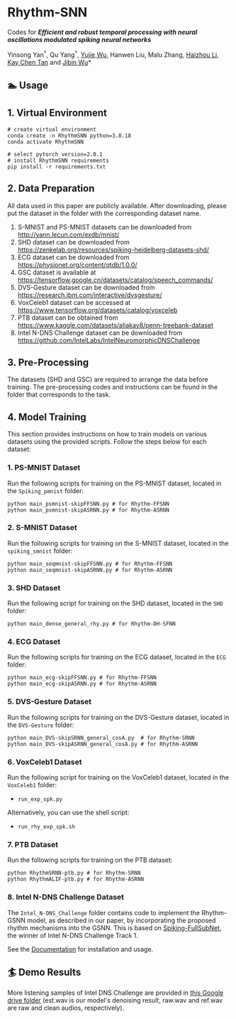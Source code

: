# Rhythm-SNN
Codes for ***Efficient and robust temporal processing with neural oscillations modulated spiking neural networks***


Yinsong Yan<sup>†</sup>, Qu Yang<sup>†</sup>, [Yujie Wu](https://yjwu17.github.io/), Hanwen Liu, Malu Zhang, [Haizhou Li](https://www.colips.org/~eleliha/), [Kay Chen Tan](https://www.polyu.edu.hk/dsai/people/academic-staff/tankaychen/) and [Jibin Wu](https://www.jibinwu.com/)*





## 🏊 Usage
## **1. Virtual Environment**
```
# create virtual environment
conda create -n RhythmSNN python=3.8.18
conda activate RhythmSNN

# select pytorch version=2.0.1
# install RhythmSNN requirements
pip install -r requirements.txt
```

## **2. Data Preparation**


All data used in this paper are publicly available. After downloading, please put the dataset in the folder with the corresponding dataset name. 

   1. S-MNIST and PS-MNIST datasets can be downloaded from http://yann.lecun.com/exdb/mnist/
   2. SHD dataset can be downloaded from https://zenkelab.org/resources/spiking-heidelberg-datasets-shd/
   3. ECG dataset can be downloaded from https://physionet.org/content/qtdb/1.0.0/
   4. GSC dataset is available at https://tensorflow.google.cn/datasets/catalog/speech_commands/
   5. DVS-Gesture dataset can be downloaded from https://research.ibm.com/interactive/dvsgesture/
   6. VoxCeleb1 dataset can be accessed at https://www.tensorflow.org/datasets/catalog/voxceleb
   7. PTB dataset can be obtained from https://www.kaggle.com/datasets/aliakay8/penn-treebank-dataset
   8. Intel N-DNS Challenge dataset can be downloaded from https://github.com/IntelLabs/IntelNeuromorphicDNSChallenge




## **3. Pre-Processing**


The datasets (SHD and GSC) are required to arrange the data before training. The pre-processing codes and instructions can be found in the folder that corresponds to the task.




## **4. Model Training**


This section provides instructions on how to train models on various datasets using the provided scripts. Follow the steps below for each dataset:


### **1. PS-MNIST Dataset**
Run the following scripts for training on the PS-MNIST dataset, located in the `Spiking_pmnist` folder:
```
python main_psmnist-skipFFSNN.py # for Rhythm-FFSNN
python main_psmnist-skipASRNN.py # for Rhythm-ASRNN
``` 


### **2. S-MNIST Dataset**
Run the following scripts for training on the S-MNIST dataset, located in the `spiking_smnist` folder:
```
python main_seqmnist-skipFFSNN.py # for Rhythm-FFSNN
python main_seqmnist-skipASRNN.py # for Rhythm-ASRNN
``` 

### **3. SHD Dataset**
Run the following script for training on the SHD dataset, located in the `SHD` folder:
``` 
python main_dense_general_rhy.py # for Rhythm-DH-SFNN
``` 

### **4. ECG Dataset**
Run the following scripts for training on the ECG dataset, located in the `ECG` folder:
```
python main_ecg-skipFFSNN.py # for Rhythm-FFSNN
python main_ecg-skipASRNN.py # for Rhythm-ASRNN
```

### **5. DVS-Gesture Dataset**
Run the following scripts for training on the DVS-Gesture dataset, located in the `DVS-Gesture` folder:
```
python main_DVS-skipSRNN_general_cosA.py  # for Rhythm-SRNN
python main_DVS-skipASRNN_general_cosA.py # for Rhythm-ASRNN
```

### **6. VoxCeleb1 Dataset**
Run the following script for training on the VoxCeleb1 dataset, located in the `VoxCeleb1` folder:
- `run_exp_spk.py`

Alternatively, you can use the shell script:
- `run_rhy_exp_spk.sh`

### **7. PTB Dataset**
Run the following scripts for training on the PTB dataset:
```
python RhythmSRNN-ptb.py # for Rhythm-SRNN
python RhythmALIF-ptb.py # for Rhythm-ASRNN
```

### 8. Intel N-DNS Challenge Dataset
The `Intel_N-DNS_Challenge` folder contains code to implement the Rhythm-GSNN model, as described in our paper, by incorporating the proposed rhythm mechanisms into the GSNN. This is based on [Spiking-FullSubNet](https://github.com/haoxiangsnr/spiking-fullsubnet), the winner of Intel N-DNS Challenge Track 1.

See the [Documentation](https://haoxiangsnr.github.io/spiking-fullsubnet/) for installation and usage.






## 🏄 Demo Results
More listening samples of Intel DNS Challenge are provided in [this Google drive folder](https://drive.google.com/drive/folders/1UPuXIr7RGcy911hJrXlWyLwd1NyYfsYg?usp=drive_link) (est.wav is our model's denoising result, raw.wav and ref.wav are raw and clean audios, respectively).
